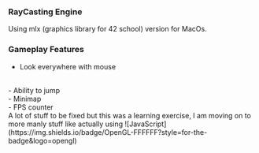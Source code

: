 ### RayCasting Engine
Using mlx (graphics library for 42 school) version for MacOs.
<br />
### Gameplay Features
- Look everywhere with mouse
<br />
- Ability to jump
<br />
- Minimap
<br />
- FPS counter
<br />
A lot of stuff to be fixed but this was a learning exercise, I am moving on to more manly stuff like actually using ![JavaScript](https://img.shields.io/badge/OpenGL-FFFFFF?style=for-the-badge&logo=opengl)
